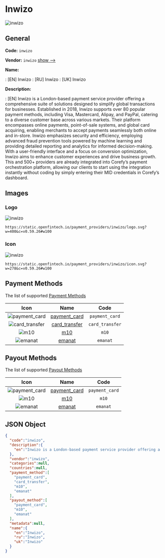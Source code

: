
# Inwizo 
![inwizo](https://static.openfintech.io/payment_providers/inwizo/logo.svg?w=400&c=v0.59.26#w100)  

## General 
 
**Code:** `inwizo` 
 
**Vendor:** `inwizo` [show -->](/vendors/inwizo/) 
 
**Name:** 
 
:	[EN] Inwizo 
:	[RU] Inwizo 
:	[UK] Inwizo 
 
**Description:** 
 
: [EN] Inwizo is a London-based payment service provider offering a comprehensive suite of solutions designed to simplify global transactions for businesses. Established in 2018, Inwizo supports over 80 popular payment methods, including Visa, Mastercard, Alipay, and PayPal, catering to a diverse customer base across various markets. Their platform encompasses online payments, point-of-sale systems, and global card acquiring, enabling merchants to accept payments seamlessly both online and in-store. Inwizo emphasizes security and efficiency, employing advanced fraud prevention tools powered by machine learning and providing detailed reporting and analytics for informed decision-making. With a user-friendly interface and a focus on conversion optimization, Inwizo aims to enhance customer experiences and drive business growth. This and 500+ providers are already integrated into Corefy’s payment orchestration platform, allowing our clients to start using the integration instantly without coding by simply entering their MID credentials in Corefy’s dashboard. 
 

## Images 

### Logo 
 
![inwizo](https://static.openfintech.io/payment_providers/inwizo/logo.svg?w=400&c=v0.59.26#w100)  

```
https://static.openfintech.io/payment_providers/inwizo/logo.svg?w=400&c=v0.59.26#w100
```  

### Icon 
 
![inwizo](https://static.openfintech.io/payment_providers/inwizo/icon.svg?w=278&c=v0.59.26#w100)  

```
https://static.openfintech.io/payment_providers/inwizo/icon.svg?w=278&c=v0.59.26#w100
```  

## Payment Methods 
 
The list of supported [Payment Methods](/payment-methods/) 

|Icon|Name|Code| 
|:---:|:---:|:---:| 
|![payment_card](https://static.openfintech.io/payment_methods/payment_card/icon.svg?w=278&c=v0.59.26#w100) |[payment_card](/payment-methods/payment_card/)|`payment_card`| 
|![card_transfer](https://static.openfintech.io/payment_methods/card_transfer/icon.svg?w=278&c=v0.59.26#w100) |[card_transfer](/payment-methods/card_transfer/)|`card_transfer`| 
|![m10](https://static.openfintech.io/payment_methods/m10/icon.png?w=278&c=v0.59.26#w100) |[m10](/payment-methods/m10/)|`m10`| 
|![emanat](https://static.openfintech.io/payment_methods/emanat/icon.png?w=278&c=v0.59.26#w100) |[emanat](/payment-methods/emanat/)|`emanat`| 
 

## Payout Methods 
 
The list of supported [Payout Methods](/payout-methods/) 

|Icon|Name|Code| 
|:---:|:---:|:---:| 
|![payment_card](https://static.openfintech.io/payout_methods/payment_card/icon.svg?w=278&c=v0.59.26#w40) |[payment_card](payout-methodspayment_card/)|`payment_card`| 
|![m10](https://static.openfintech.io/payout_methods/m10/icon.png?w=278&c=v0.59.26#w40) |[m10](payout-methodsm10/)|`m10`| 
|![emanat](https://static.openfintech.io/payout_methods/emanat/icon.svg?w=278&c=v0.59.26#w40) |[emanat](payout-methodsemanat/)|`emanat`| 
 

## JSON Object 

```json
{
  "code":"inwizo",
  "description":{
    "en":"Inwizo is a London-based payment service provider offering a comprehensive suite of solutions designed to simplify global transactions for businesses. Established in 2018, Inwizo supports over 80 popular payment methods, including Visa, Mastercard, Alipay, and PayPal, catering to a diverse customer base across various markets. Their platform encompasses online payments, point-of-sale systems, and global card acquiring, enabling merchants to accept payments seamlessly both online and in-store. Inwizo emphasizes security and efficiency, employing advanced fraud prevention tools powered by machine learning and providing detailed reporting and analytics for informed decision-making. With a user-friendly interface and a focus on conversion optimization, Inwizo aims to enhance customer experiences and drive business growth. This and 500+ providers are already integrated into Corefy\u2019s payment orchestration platform, allowing our clients to start using the integration instantly without coding by simply entering their MID credentials in Corefy\u2019s dashboard."
  },
  "vendor":"inwizo",
  "categories":null,
  "countries":null,
  "payment_method":[
    "payment_card",
    "card_transfer",
    "m10",
    "emanat"
  ],
  "payout_method":[
    "payment_card",
    "m10",
    "emanat"
  ],
  "metadata":null,
  "name":{
    "en":"Inwizo",
    "ru":"Inwizo",
    "uk":"Inwizo"
  }
}
```  
